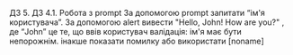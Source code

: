 ДЗ 5. ДЗ 4.1. Робота з prompt
За допомогою prompt запитати “ім'я користувача”.
За допомогою alert вивести "Hello, John! How are you?" , де “John” це те, що ввів користувач
валідація: ім'я має бути непорожнім. інакше показати помилку або використати [noname]
